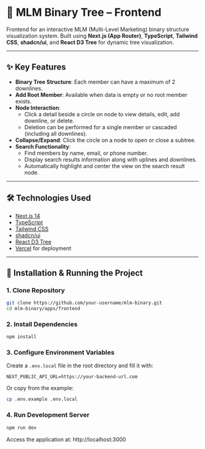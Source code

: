 # 🌳 MLM Binary Tree – Frontend

Frontend for an interactive MLM (Multi-Level Marketing) binary structure visualization system. Built using **Next.js (App Router)**, **TypeScript**, **Tailwind CSS**, **shadcn/ui**, and **React D3 Tree** for dynamic tree visualization.

---

## ✨ Key Features

- **Binary Tree Structure**: Each member can have a maximum of 2 downlines.
- **Add Root Member**: Available when data is empty or no root member exists.
- **Node Interaction**:
  - Click a detail beside a circle on node to view details, edit, add downline, or delete.
  - Deletion can be performed for a single member or cascaded (including all downlines).
- **Collapse/Expand**: Click the circle on a node to open or close a subtree.
- **Search Functionality**:
  - Find members by name, email, or phone number.
  - Display search results information along with uplines and downlines.
  - Automatically highlight and center the view on the search result node.

---

## 🛠️ Technologies Used

- [Next.js 14](https://nextjs.org/)
- [TypeScript](https://www.typescriptlang.org/)
- [Tailwind CSS](https://tailwindcss.com/)
- [shadcn/ui](https://ui.shadcn.com/)
- [React D3 Tree](https://github.com/bkrem/react-d3-tree)
- [Vercel](https://vercel.com/) for deployment

---

## 🚀 Installation & Running the Project

### 1. Clone Repository

```bash
git clone https://github.com/your-username/mlm-binary.git
cd mlm-binary/apps/frontend
```

### 2. Install Dependencies

```bash
npm install
```

### 3. Configure Environment Variables

Create a `.env.local` file in the root directory and fill it with:

```env
NEXT_PUBLIC_API_URL=https://your-backend-url.com
```

Or copy from the example:

```bash
cp .env.example .env.local
```

### 4. Run Development Server

```bash
npm run dev
```

Access the application at: http://localhost:3000
